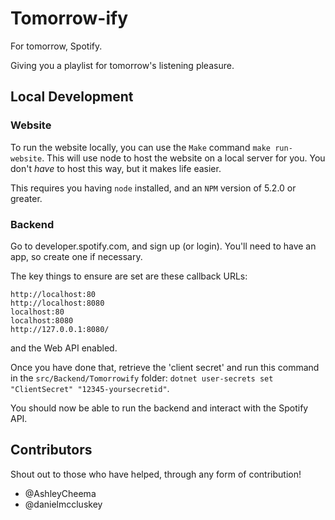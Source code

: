 # Tomorrow-ify

For tomorrow, Spotify.

Giving you a playlist for tomorrow's listening pleasure.

## Local Development

### Website

To run the website locally, you can use the `Make` command `make run-website`. This will use node to host the website on a local server for you. You don't _have_ to host this way, but it makes life easier.

This requires you having `node` installed, and an `NPM` version of 5.2.0 or greater.

### Backend

Go to developer.spotify.com, and sign up (or login). You'll need to have an app, so create one if necessary.

The key things to ensure are set are these callback URLs:
```
http://localhost:80
http://localhost:8080
localhost:80
localhost:8080
http://127.0.0.1:8080/
```

and the Web API enabled.

Once you have done that, retrieve the 'client secret' and run this command in the `src/Backend/Tomorrowify` folder:
`dotnet user-secrets set "ClientSecret" "12345-yoursecretid"`.


You should now be able to run the backend and interact with the Spotify API.

## Contributors

Shout out to those who have helped, through any form of contribution!

* @AshleyCheema
* @danielmccluskey
